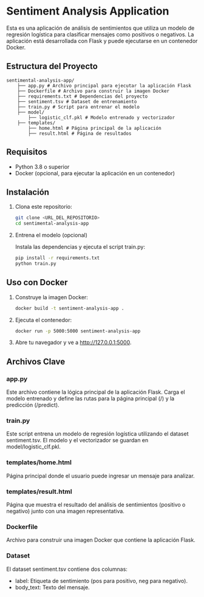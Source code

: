 # Sentiment Analysis Application

Esta es una aplicación de análisis de sentimientos que utiliza un modelo de regresión logística para clasificar mensajes como positivos o negativos. La aplicación está desarrollada con Flask y puede ejecutarse en un contenedor Docker.

## Estructura del Proyecto

    sentimental-analysis-app/ 
        ├── app.py # Archivo principal para ejecutar la aplicación Flask 
        ├── Dockerfile # Archivo para construir la imagen Docker 
        ├── requirements.txt # Dependencias del proyecto 
        ├── sentiment.tsv # Dataset de entrenamiento 
        ├── train.py # Script para entrenar el modelo 
        ├── model/ 
            ├── logistic_clf.pkl # Modelo entrenado y vectorizador 
        ├── templates/ 
            ├── home.html # Página principal de la aplicación 
            ├── result.html # Página de resultados


## Requisitos

- Python 3.8 o superior
- Docker (opcional, para ejecutar la aplicación en un contenedor)

## Instalación

1. Clona este repositorio:

   ```bash
   git clone <URL_DEL_REPOSITORIO>
   cd sentimental-analysis-app

2. Entrena el modelo (opcional) 

    Instala las dependencias y ejecuta el script train.py:

    ```bash
    pip install -r requirements.txt
    python train.py

## Uso con Docker

1. Construye la imagen Docker:

    ```bash
    docker build -t sentiment-analysis-app .

2. Ejecuta el contenedor:

    ```bash
    docker run -p 5000:5000 sentiment-analysis-app

3. Abre tu navegador y ve a http://127.0.0.1:5000.

## Archivos Clave

### app.py
Este archivo contiene la lógica principal de la aplicación Flask. Carga el modelo entrenado y define las rutas para la página principal (/) y la predicción (/predict).

### train.py
Este script entrena un modelo de regresión logística utilizando el dataset sentiment.tsv. El modelo y el vectorizador se guardan en model/logistic_clf.pkl.

### templates/home.html
Página principal donde el usuario puede ingresar un mensaje para analizar.

### templates/result.html
Página que muestra el resultado del análisis de sentimientos (positivo o negativo) junto con una imagen representativa.

### Dockerfile
Archivo para construir una imagen Docker que contiene la aplicación Flask.

### Dataset
El dataset sentiment.tsv contiene dos columnas:

- label: Etiqueta de sentimiento (pos para positivo, neg para negativo).
- body_text: Texto del mensaje.
